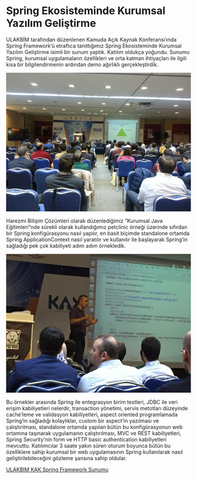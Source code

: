# Spring Ekosisteminde Kurumsal Yazılım Geliştirme

ULAKBİM tarafından düzenlenen Kamuda Açık Kaynak Konferansı‘ında Spring Framework’ü etraflıca tanıttığımız Spring 
Ekosisteminde Kurumsal Yazılım Geliştirme isimli bir sunum yaptık. Katılım oldukça yoğundu. Sunumu Spring, kurumsal 
uygulamaların özellikleri ve orta katman ihtiyaçları ile ilgili kısa bir bilgilendirmenin ardından demo ağırlıklı 
gerçekleştirdik.

![](images/ulakbim_spring_01.jpeg)


Harezmi Bilişim Çözümleri olarak düzenlediğimiz “Kurumsal Java Eğitimleri”nde sürekli olarak kullandığımız petclinic 
örneği üzerinde sıfırdan bir Spring konfigürasyonu nasıl yapılır, en basit biçimde standalone ortamda Spring 
ApplicationContext nasıl yaratılır ve kullanılır ile başlayarak Spring’in sağladığı pek çok kabiliyeti adım adım 
örnekledik.

![](images/ulakbim_spring_02.jpeg)

Bu örnekler arasında Spring ile entegrasyon birim testleri, JDBC ile veri erişim kabiliyetleri nelerdir, transaction 
yönetimi, servis metotları düzeyinde cache’leme ve validasyon kabiliyetleri, aspect oriented programlamada Spring’in 
sağladığı kolaylıklar, custom bir aspect’in yazılması ve çalıştırılması, standalone ortamda yapılan bütün bu 
konfigürasyonun web ortamına taşınarak uygulamanın çalıştırılması, MVC ve REST kabiliyetleri, Spring Security’nin form ve 
HTTP basic authentication kabiliyetleri mevcuttu. Katılımcılar 3 saate yakın süren oturum boyunca bütün bu özelliklere 
sahip kurumsal bir web uygulamasının Spring kullanılarak nasıl geliştirilebileceğini gözleme şansına sahip oldular.

[ULAKBIM KAK Spring Framework Sunumu](files/20151112_ULAKBIM_KAK_Spring_Framework_Sunumu.pdf)
